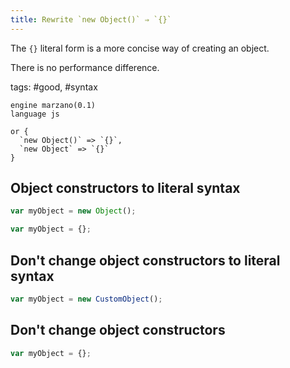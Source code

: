```yaml
---
title: Rewrite `new Object()` ⇒ `{}`
---
```


The `{}` literal form is a more concise way of creating an object.

There is no performance difference.

tags: #good, #syntax

```grit
engine marzano(0.1)
language js

or {
  `new Object()` => `{}`,
  `new Object` => `{}`
}
```

## Object constructors to literal syntax

```javascript
var myObject = new Object();
```

```typescript
var myObject = {};
```

## Don't change object constructors to literal syntax

```javascript
var myObject = new CustomObject();
```

## Don't change object constructors

```javascript
var myObject = {};
```
